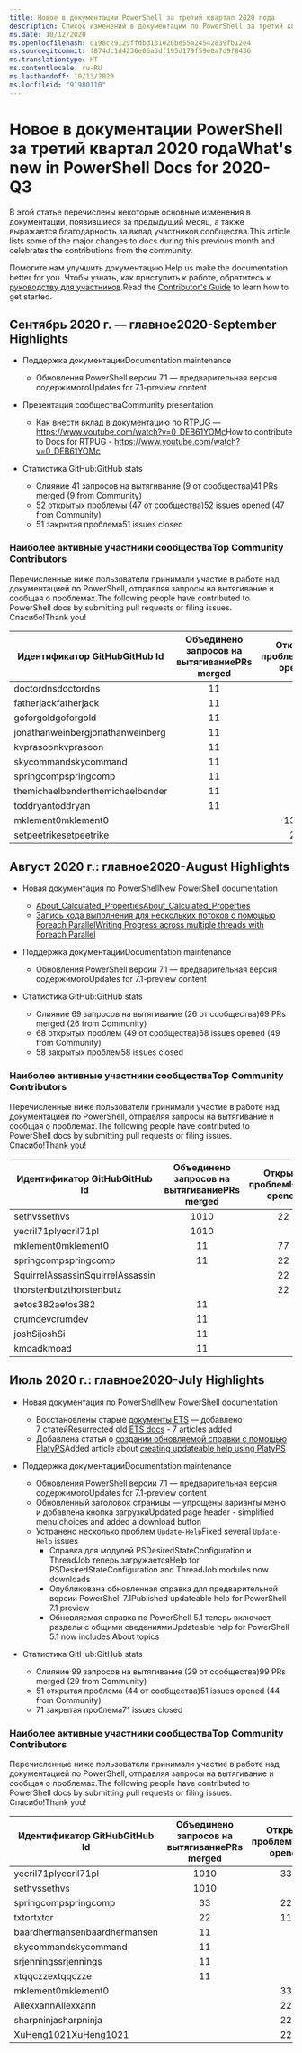 ```yaml
---
title: Новое в документации PowerShell за третий квартал 2020 года
description: Список изменений в документации по PowerShell за третий квартал 2020 года.
ms.date: 10/12/2020
ms.openlocfilehash: d198c29129ffdbd131026be55a24542839fb12e4
ms.sourcegitcommit: f874dc1d4236e06a3df195d179f59e0a7d9f8436
ms.translationtype: HT
ms.contentlocale: ru-RU
ms.lasthandoff: 10/13/2020
ms.locfileid: "91980110"
---
```

# <a name="whats-new-in-powershell-docs-for-2020-q3"></a><span data-ttu-id="fbb80-103">Новое в документации PowerShell за третий квартал 2020 года</span><span class="sxs-lookup"><span data-stu-id="fbb80-103">What's new in PowerShell Docs for 2020-Q3</span></span>

<span data-ttu-id="fbb80-104">В этой статье перечислены некоторые основные изменения в документации, появившиеся за предыдущий месяц, а также выражается благодарность за вклад участников сообщества.</span><span class="sxs-lookup"><span data-stu-id="fbb80-104">This article lists some of the major changes to docs during this previous month and celebrates the contributions from the community.</span></span>

<span data-ttu-id="fbb80-105">Помогите нам улучшить документацию.</span><span class="sxs-lookup"><span data-stu-id="fbb80-105">Help us make the documentation better for you.</span></span> <span data-ttu-id="fbb80-106">Чтобы узнать, как приступить к работе, обратитесь к [руководству для участников][contrib].</span><span class="sxs-lookup"><span data-stu-id="fbb80-106">Read the [Contributor's Guide][contrib] to learn how to get started.</span></span>


## <a name="2020-september-highlights"></a><span data-ttu-id="fbb80-107">Сентябрь 2020 г. — главное</span><span class="sxs-lookup"><span data-stu-id="fbb80-107">2020-September Highlights</span></span>

- <span data-ttu-id="fbb80-108">Поддержка документации</span><span class="sxs-lookup"><span data-stu-id="fbb80-108">Documentation maintenance</span></span>
  - <span data-ttu-id="fbb80-109">Обновления PowerShell версии 7.1 — предварительная версия содержимого</span><span class="sxs-lookup"><span data-stu-id="fbb80-109">Updates for 7.1-preview content</span></span>

- <span data-ttu-id="fbb80-110">Презентация сообщества</span><span class="sxs-lookup"><span data-stu-id="fbb80-110">Community presentation</span></span>
  - <span data-ttu-id="fbb80-111">Как внести вклад в документацию по RTPUG — https://www.youtube.com/watch?v=0_DEB61YOMc</span><span class="sxs-lookup"><span data-stu-id="fbb80-111">How to contribute to Docs for RTPUG - https://www.youtube.com/watch?v=0_DEB61YOMc</span></span>

- <span data-ttu-id="fbb80-112">Статистика GitHub:</span><span class="sxs-lookup"><span data-stu-id="fbb80-112">GitHub stats</span></span>
  - <span data-ttu-id="fbb80-113">Слияние 41 запросов на вытягивание (9 от сообщества)</span><span class="sxs-lookup"><span data-stu-id="fbb80-113">41 PRs merged (9 from Community)</span></span>
  - <span data-ttu-id="fbb80-114">52 открытых проблемы (47 от сообщества)</span><span class="sxs-lookup"><span data-stu-id="fbb80-114">52 issues opened (47 from Community)</span></span>
  - <span data-ttu-id="fbb80-115">51 закрытая проблема</span><span class="sxs-lookup"><span data-stu-id="fbb80-115">51 issues closed</span></span>

### <a name="top-community-contributors"></a><span data-ttu-id="fbb80-116">Наиболее активные участники сообщества</span><span class="sxs-lookup"><span data-stu-id="fbb80-116">Top Community Contributors</span></span>

<span data-ttu-id="fbb80-117">Перечисленные ниже пользователи принимали участие в работе над документацией по PowerShell, отправляя запросы на вытягивание и сообщая о проблемах.</span><span class="sxs-lookup"><span data-stu-id="fbb80-117">The following people have contributed to PowerShell docs by submitting pull requests or filing issues.</span></span> <span data-ttu-id="fbb80-118">Спасибо!</span><span class="sxs-lookup"><span data-stu-id="fbb80-118">Thank you!</span></span>

|    <span data-ttu-id="fbb80-119">Идентификатор GitHub</span><span class="sxs-lookup"><span data-stu-id="fbb80-119">GitHub Id</span></span>     | <span data-ttu-id="fbb80-120">Объединено запросов на вытягивание</span><span class="sxs-lookup"><span data-stu-id="fbb80-120">PRs merged</span></span> | <span data-ttu-id="fbb80-121">Открыто проблем</span><span class="sxs-lookup"><span data-stu-id="fbb80-121">Issues opened</span></span> |
| ---------------- | :--------: | :-----------: |
| <span data-ttu-id="fbb80-122">doctordns</span><span class="sxs-lookup"><span data-stu-id="fbb80-122">doctordns</span></span>        |     <span data-ttu-id="fbb80-123">1</span><span class="sxs-lookup"><span data-stu-id="fbb80-123">1</span></span>      |               |
| <span data-ttu-id="fbb80-124">fatherjack</span><span class="sxs-lookup"><span data-stu-id="fbb80-124">fatherjack</span></span>       |     <span data-ttu-id="fbb80-125">1</span><span class="sxs-lookup"><span data-stu-id="fbb80-125">1</span></span>      |               |
| <span data-ttu-id="fbb80-126">goforgold</span><span class="sxs-lookup"><span data-stu-id="fbb80-126">goforgold</span></span>        |     <span data-ttu-id="fbb80-127">1</span><span class="sxs-lookup"><span data-stu-id="fbb80-127">1</span></span>      |               |
| <span data-ttu-id="fbb80-128">jonathanweinberg</span><span class="sxs-lookup"><span data-stu-id="fbb80-128">jonathanweinberg</span></span> |     <span data-ttu-id="fbb80-129">1</span><span class="sxs-lookup"><span data-stu-id="fbb80-129">1</span></span>      |               |
| <span data-ttu-id="fbb80-130">kvprasoon</span><span class="sxs-lookup"><span data-stu-id="fbb80-130">kvprasoon</span></span>        |     <span data-ttu-id="fbb80-131">1</span><span class="sxs-lookup"><span data-stu-id="fbb80-131">1</span></span>      |               |
| <span data-ttu-id="fbb80-132">skycommand</span><span class="sxs-lookup"><span data-stu-id="fbb80-132">skycommand</span></span>       |     <span data-ttu-id="fbb80-133">1</span><span class="sxs-lookup"><span data-stu-id="fbb80-133">1</span></span>      |               |
| <span data-ttu-id="fbb80-134">springcomp</span><span class="sxs-lookup"><span data-stu-id="fbb80-134">springcomp</span></span>       |     <span data-ttu-id="fbb80-135">1</span><span class="sxs-lookup"><span data-stu-id="fbb80-135">1</span></span>      |               |
| <span data-ttu-id="fbb80-136">themichaelbender</span><span class="sxs-lookup"><span data-stu-id="fbb80-136">themichaelbender</span></span> |     <span data-ttu-id="fbb80-137">1</span><span class="sxs-lookup"><span data-stu-id="fbb80-137">1</span></span>      |               |
| <span data-ttu-id="fbb80-138">toddryan</span><span class="sxs-lookup"><span data-stu-id="fbb80-138">toddryan</span></span>         |     <span data-ttu-id="fbb80-139">1</span><span class="sxs-lookup"><span data-stu-id="fbb80-139">1</span></span>      |               |
| <span data-ttu-id="fbb80-140">mklement0</span><span class="sxs-lookup"><span data-stu-id="fbb80-140">mklement0</span></span>        |            |      <span data-ttu-id="fbb80-141">13</span><span class="sxs-lookup"><span data-stu-id="fbb80-141">13</span></span>       |
| <span data-ttu-id="fbb80-142">setpeetrike</span><span class="sxs-lookup"><span data-stu-id="fbb80-142">setpeetrike</span></span>      |            |       <span data-ttu-id="fbb80-143">2</span><span class="sxs-lookup"><span data-stu-id="fbb80-143">2</span></span>       |

## <a name="2020-august-highlights"></a><span data-ttu-id="fbb80-144">Август 2020 г.: главное</span><span class="sxs-lookup"><span data-stu-id="fbb80-144">2020-August Highlights</span></span>

- <span data-ttu-id="fbb80-145">Новая документация по PowerShell</span><span class="sxs-lookup"><span data-stu-id="fbb80-145">New PowerShell documentation</span></span>
  - [<span data-ttu-id="fbb80-146">About_Calculated_Properties</span><span class="sxs-lookup"><span data-stu-id="fbb80-146">About_Calculated_Properties</span></span>](/powershell/module/microsoft.powershell.core/about/about_calculated_properties)
  - [<span data-ttu-id="fbb80-147">Запись хода выполнения для нескольких потоков с помощью Foreach Parallel</span><span class="sxs-lookup"><span data-stu-id="fbb80-147">Writing Progress across multiple threads with Foreach Parallel</span></span>](/powershell/scripting/learn/deep-dives/write-progress-across-multiple-threads)
- <span data-ttu-id="fbb80-148">Поддержка документации</span><span class="sxs-lookup"><span data-stu-id="fbb80-148">Documentation maintenance</span></span>
  - <span data-ttu-id="fbb80-149">Обновления PowerShell версии 7.1 — предварительная версия содержимого</span><span class="sxs-lookup"><span data-stu-id="fbb80-149">Updates for 7.1-preview content</span></span>

- <span data-ttu-id="fbb80-150">Статистика GitHub:</span><span class="sxs-lookup"><span data-stu-id="fbb80-150">GitHub stats</span></span>
  - <span data-ttu-id="fbb80-151">Слияние 69 запросов на вытягивание (26 от сообщества)</span><span class="sxs-lookup"><span data-stu-id="fbb80-151">69 PRs merged (26 from Community)</span></span>
  - <span data-ttu-id="fbb80-152">68 открытых проблем (49 от сообщества)</span><span class="sxs-lookup"><span data-stu-id="fbb80-152">68 issues opened (49 from Community)</span></span>
  - <span data-ttu-id="fbb80-153">58 закрытых проблем</span><span class="sxs-lookup"><span data-stu-id="fbb80-153">58 issues closed</span></span>

### <a name="top-community-contributors"></a><span data-ttu-id="fbb80-154">Наиболее активные участники сообщества</span><span class="sxs-lookup"><span data-stu-id="fbb80-154">Top Community Contributors</span></span>

<span data-ttu-id="fbb80-155">Перечисленные ниже пользователи принимали участие в работе над документацией по PowerShell, отправляя запросы на вытягивание и сообщая о проблемах.</span><span class="sxs-lookup"><span data-stu-id="fbb80-155">The following people have contributed to PowerShell docs by submitting pull requests or filing issues.</span></span> <span data-ttu-id="fbb80-156">Спасибо!</span><span class="sxs-lookup"><span data-stu-id="fbb80-156">Thank you!</span></span>

|    <span data-ttu-id="fbb80-157">Идентификатор GitHub</span><span class="sxs-lookup"><span data-stu-id="fbb80-157">GitHub Id</span></span>     | <span data-ttu-id="fbb80-158">Объединено запросов на вытягивание</span><span class="sxs-lookup"><span data-stu-id="fbb80-158">PRs merged</span></span> | <span data-ttu-id="fbb80-159">Открыто проблем</span><span class="sxs-lookup"><span data-stu-id="fbb80-159">Issues opened</span></span> |
| ---------------- | :--------: | :-----------: |
| <span data-ttu-id="fbb80-160">sethvs</span><span class="sxs-lookup"><span data-stu-id="fbb80-160">sethvs</span></span>           |     <span data-ttu-id="fbb80-161">10</span><span class="sxs-lookup"><span data-stu-id="fbb80-161">10</span></span>     |       <span data-ttu-id="fbb80-162">2</span><span class="sxs-lookup"><span data-stu-id="fbb80-162">2</span></span>       |
| <span data-ttu-id="fbb80-163">yecril71pl</span><span class="sxs-lookup"><span data-stu-id="fbb80-163">yecril71pl</span></span>       |     <span data-ttu-id="fbb80-164">10</span><span class="sxs-lookup"><span data-stu-id="fbb80-164">10</span></span>     |               |
| <span data-ttu-id="fbb80-165">mklement0</span><span class="sxs-lookup"><span data-stu-id="fbb80-165">mklement0</span></span>        |     <span data-ttu-id="fbb80-166">1</span><span class="sxs-lookup"><span data-stu-id="fbb80-166">1</span></span>      |       <span data-ttu-id="fbb80-167">7</span><span class="sxs-lookup"><span data-stu-id="fbb80-167">7</span></span>       |
| <span data-ttu-id="fbb80-168">springcomp</span><span class="sxs-lookup"><span data-stu-id="fbb80-168">springcomp</span></span>       |     <span data-ttu-id="fbb80-169">1</span><span class="sxs-lookup"><span data-stu-id="fbb80-169">1</span></span>      |       <span data-ttu-id="fbb80-170">2</span><span class="sxs-lookup"><span data-stu-id="fbb80-170">2</span></span>       |
| <span data-ttu-id="fbb80-171">SquirrelAssassin</span><span class="sxs-lookup"><span data-stu-id="fbb80-171">SquirrelAssassin</span></span> |            |       <span data-ttu-id="fbb80-172">2</span><span class="sxs-lookup"><span data-stu-id="fbb80-172">2</span></span>       |
| <span data-ttu-id="fbb80-173">thorstenbutz</span><span class="sxs-lookup"><span data-stu-id="fbb80-173">thorstenbutz</span></span>     |            |       <span data-ttu-id="fbb80-174">2</span><span class="sxs-lookup"><span data-stu-id="fbb80-174">2</span></span>       |
| <span data-ttu-id="fbb80-175">aetos382</span><span class="sxs-lookup"><span data-stu-id="fbb80-175">aetos382</span></span>         |     <span data-ttu-id="fbb80-176">1</span><span class="sxs-lookup"><span data-stu-id="fbb80-176">1</span></span>      |               |
| <span data-ttu-id="fbb80-177">crumdev</span><span class="sxs-lookup"><span data-stu-id="fbb80-177">crumdev</span></span>          |     <span data-ttu-id="fbb80-178">1</span><span class="sxs-lookup"><span data-stu-id="fbb80-178">1</span></span>      |               |
| <span data-ttu-id="fbb80-179">joshSi</span><span class="sxs-lookup"><span data-stu-id="fbb80-179">joshSi</span></span>           |     <span data-ttu-id="fbb80-180">1</span><span class="sxs-lookup"><span data-stu-id="fbb80-180">1</span></span>      |               |
| <span data-ttu-id="fbb80-181">kmoad</span><span class="sxs-lookup"><span data-stu-id="fbb80-181">kmoad</span></span>            |     <span data-ttu-id="fbb80-182">1</span><span class="sxs-lookup"><span data-stu-id="fbb80-182">1</span></span>      |               |

## <a name="2020-july-highlights"></a><span data-ttu-id="fbb80-183">Июль 2020 г.: главное</span><span class="sxs-lookup"><span data-stu-id="fbb80-183">2020-July Highlights</span></span>

- <span data-ttu-id="fbb80-184">Новая документация по PowerShell</span><span class="sxs-lookup"><span data-stu-id="fbb80-184">New PowerShell documentation</span></span>
  - <span data-ttu-id="fbb80-185">Восстановлены старые [документы ETS](/powershell/scripting/developer/ets/overview) — добавлено 7 статей</span><span class="sxs-lookup"><span data-stu-id="fbb80-185">Resurrected old [ETS docs](/powershell/scripting/developer/ets/overview) - 7 articles added</span></span>
  - <span data-ttu-id="fbb80-186">Добавлена статья о [создании обновляемой справки с помощью PlatyPS](/powershell/scripting/dev-cross-plat/create-help-using-platyps)</span><span class="sxs-lookup"><span data-stu-id="fbb80-186">Added article about [creating updateable help using PlatyPS](/powershell/scripting/dev-cross-plat/create-help-using-platyps)</span></span>
- <span data-ttu-id="fbb80-187">Поддержка документации</span><span class="sxs-lookup"><span data-stu-id="fbb80-187">Documentation maintenance</span></span>
  - <span data-ttu-id="fbb80-188">Обновления PowerShell версии 7.1 — предварительная версия содержимого</span><span class="sxs-lookup"><span data-stu-id="fbb80-188">Updates for 7.1-preview content</span></span>
  - <span data-ttu-id="fbb80-189">Обновленный заголовок страницы — упрощены варианты меню и добавлена кнопка загрузки</span><span class="sxs-lookup"><span data-stu-id="fbb80-189">Updated page header - simplified menu choices and added a download button</span></span>
  - <span data-ttu-id="fbb80-190">Устранено несколько проблем `Update-Help`</span><span class="sxs-lookup"><span data-stu-id="fbb80-190">Fixed several `Update-Help` issues</span></span>
    - <span data-ttu-id="fbb80-191">Справка для модулей PSDesiredStateConfiguration и ThreadJob теперь загружается</span><span class="sxs-lookup"><span data-stu-id="fbb80-191">Help for PSDesiredStateConfiguration and ThreadJob modules now downloads</span></span>
    - <span data-ttu-id="fbb80-192">Опубликована обновленная справка для предварительной версии PowerShell 7.1</span><span class="sxs-lookup"><span data-stu-id="fbb80-192">Published updateable help for PowerShell 7.1 preview</span></span>
    - <span data-ttu-id="fbb80-193">Обновляемая справка по PowerShell 5.1 теперь включает разделы с общими сведениями</span><span class="sxs-lookup"><span data-stu-id="fbb80-193">Updateable help for PowerShell 5.1 now includes About topics</span></span>

- <span data-ttu-id="fbb80-194">Статистика GitHub:</span><span class="sxs-lookup"><span data-stu-id="fbb80-194">GitHub stats</span></span>
  - <span data-ttu-id="fbb80-195">Слияние 99 запросов на вытягивание (29 от сообщества)</span><span class="sxs-lookup"><span data-stu-id="fbb80-195">99 PRs merged (29 from Community)</span></span>
  - <span data-ttu-id="fbb80-196">51 открытая проблема (44 от сообщества)</span><span class="sxs-lookup"><span data-stu-id="fbb80-196">51 issues opened (44 from Community)</span></span>
  - <span data-ttu-id="fbb80-197">71 закрытая проблема</span><span class="sxs-lookup"><span data-stu-id="fbb80-197">71 issues closed</span></span>

### <a name="top-community-contributors"></a><span data-ttu-id="fbb80-198">Наиболее активные участники сообщества</span><span class="sxs-lookup"><span data-stu-id="fbb80-198">Top Community Contributors</span></span>

<span data-ttu-id="fbb80-199">Перечисленные ниже пользователи принимали участие в работе над документацией по PowerShell, отправляя запросы на вытягивание и сообщая о проблемах.</span><span class="sxs-lookup"><span data-stu-id="fbb80-199">The following people have contributed to PowerShell docs by submitting pull requests or filing issues.</span></span> <span data-ttu-id="fbb80-200">Спасибо!</span><span class="sxs-lookup"><span data-stu-id="fbb80-200">Thank you!</span></span>

|   <span data-ttu-id="fbb80-201">Идентификатор GitHub</span><span class="sxs-lookup"><span data-stu-id="fbb80-201">GitHub Id</span></span>    | <span data-ttu-id="fbb80-202">Объединено запросов на вытягивание</span><span class="sxs-lookup"><span data-stu-id="fbb80-202">PRs merged</span></span> | <span data-ttu-id="fbb80-203">Открыто проблем</span><span class="sxs-lookup"><span data-stu-id="fbb80-203">Issues opened</span></span> |
| -------------- | :--------: | :-----------: |
| <span data-ttu-id="fbb80-204">yecril71pl</span><span class="sxs-lookup"><span data-stu-id="fbb80-204">yecril71pl</span></span>     |     <span data-ttu-id="fbb80-205">10</span><span class="sxs-lookup"><span data-stu-id="fbb80-205">10</span></span>     |       <span data-ttu-id="fbb80-206">3</span><span class="sxs-lookup"><span data-stu-id="fbb80-206">3</span></span>       |
| <span data-ttu-id="fbb80-207">sethvs</span><span class="sxs-lookup"><span data-stu-id="fbb80-207">sethvs</span></span>         |     <span data-ttu-id="fbb80-208">10</span><span class="sxs-lookup"><span data-stu-id="fbb80-208">10</span></span>     |               |
| <span data-ttu-id="fbb80-209">springcomp</span><span class="sxs-lookup"><span data-stu-id="fbb80-209">springcomp</span></span>     |     <span data-ttu-id="fbb80-210">3</span><span class="sxs-lookup"><span data-stu-id="fbb80-210">3</span></span>      |       <span data-ttu-id="fbb80-211">2</span><span class="sxs-lookup"><span data-stu-id="fbb80-211">2</span></span>       |
| <span data-ttu-id="fbb80-212">txtor</span><span class="sxs-lookup"><span data-stu-id="fbb80-212">txtor</span></span>          |     <span data-ttu-id="fbb80-213">2</span><span class="sxs-lookup"><span data-stu-id="fbb80-213">2</span></span>      |       <span data-ttu-id="fbb80-214">1</span><span class="sxs-lookup"><span data-stu-id="fbb80-214">1</span></span>       |
| <span data-ttu-id="fbb80-215">baardhermansen</span><span class="sxs-lookup"><span data-stu-id="fbb80-215">baardhermansen</span></span> |     <span data-ttu-id="fbb80-216">1</span><span class="sxs-lookup"><span data-stu-id="fbb80-216">1</span></span>      |               |
| <span data-ttu-id="fbb80-217">skycommand</span><span class="sxs-lookup"><span data-stu-id="fbb80-217">skycommand</span></span>     |     <span data-ttu-id="fbb80-218">1</span><span class="sxs-lookup"><span data-stu-id="fbb80-218">1</span></span>      |               |
| <span data-ttu-id="fbb80-219">srjennings</span><span class="sxs-lookup"><span data-stu-id="fbb80-219">srjennings</span></span>     |     <span data-ttu-id="fbb80-220">1</span><span class="sxs-lookup"><span data-stu-id="fbb80-220">1</span></span>      |               |
| <span data-ttu-id="fbb80-221">xtqqczze</span><span class="sxs-lookup"><span data-stu-id="fbb80-221">xtqqczze</span></span>       |     <span data-ttu-id="fbb80-222">1</span><span class="sxs-lookup"><span data-stu-id="fbb80-222">1</span></span>      |               |
| <span data-ttu-id="fbb80-223">mklement0</span><span class="sxs-lookup"><span data-stu-id="fbb80-223">mklement0</span></span>      |            |       <span data-ttu-id="fbb80-224">3</span><span class="sxs-lookup"><span data-stu-id="fbb80-224">3</span></span>       |
| <span data-ttu-id="fbb80-225">Allexxann</span><span class="sxs-lookup"><span data-stu-id="fbb80-225">Allexxann</span></span>      |            |       <span data-ttu-id="fbb80-226">2</span><span class="sxs-lookup"><span data-stu-id="fbb80-226">2</span></span>       |
| <span data-ttu-id="fbb80-227">sharpninja</span><span class="sxs-lookup"><span data-stu-id="fbb80-227">sharpninja</span></span>     |            |       <span data-ttu-id="fbb80-228">2</span><span class="sxs-lookup"><span data-stu-id="fbb80-228">2</span></span>       |
| <span data-ttu-id="fbb80-229">XuHeng1021</span><span class="sxs-lookup"><span data-stu-id="fbb80-229">XuHeng1021</span></span>     |            |       <span data-ttu-id="fbb80-230">2</span><span class="sxs-lookup"><span data-stu-id="fbb80-230">2</span></span>       |

<!-- Link references -->
[contrib]: contributing/overview.md
